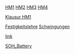 [HM1](https://ms914.github.io/HM_test/HM2_Formelsammlung.html) [HM2](https://ms914.github.io/HM_test/HM2_Formelsammlung.html) [HM3](https://ms914.github.io/HM_test/HM3_Formelsammlung.html) [HM4](https://ms914.github.io/HM_test/HM4_Formelsammlung.html)

[Klausur HM1]()

[Festigkeitslehre](https://ms914.github.io/HM_test/Festigkeitslehre.html)     [Schwingungen](https://ms914.github.io/HM_test/Schwingungen.html)

[link](https://ms914.github.io/HM_test/index.html)

[SOH_Battery](https://ms914.github.io/HM_test/SOH_sodium_battery.html)
